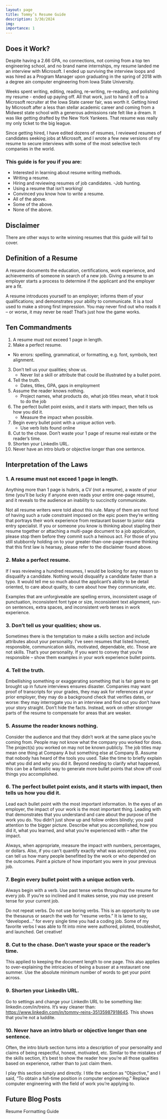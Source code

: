 ```yaml
---
layout: page
title: Tommy’s Resume Guide
description: 3/30/2024
img: 
importance: 1
---
```


## Does it Work?

Despite having a 2.66 GPA, no connections, not coming from a top ten engineering school, and no brand name internships, my resume landed me an interview with Microsoft. I ended up surviving the interview loops and was hired as a Program Manager upon graduating in the spring of 2018 with a degree ain computer engineering from Iowa State University. 

Weeks spent writing, editing, reading, re-writing, re-reading, and polishing my resume - ended up paying off. All that work, just to hand it off to a Microsoft recruiter at the Iowa State career fair, was worth it. Getting hired by Microsoft after a less than stellar academic career and coming from a Midwest state school with a generous admissions rate felt like a dream. It was like getting drafted by the New York Yankees. That resume was really my only ticket to the big league. 

Since getting hired, I have edited dozens of resumes, I reviewed resumes of candidates seeking jobs at Microsoft, and I wrote a few new versions of my resume to secure interviews with some of the most selective tech companies in the world. 

### This guide is for you if you are:

- Interested in learning about resume writing methods. 
- Writing a resume.
- Hiring and reviewing resumes of job candidates.
-Job hunting.
- Using a resume that isn’t working!
- Convinced you know how to write a resume.
- All of the above.
- Some of the above.
- None of the above.

## Disclaimer

There are other ways to write winning resumes that this guide will fail to cover. 

## Definition of a Resume

A resume documents the education, certifications, work experience, and achievements of someone in search of a new job. Giving a resume to an employer starts a process to determine if the applicant and the employer are a fit.

A resume introduces yourself to an employer; informs them of your qualifications; and demonstrates your ability to communicate. It is a tool used to make a strong first impression. You may never find out who reads it – or worse, it may never be read! That’s just how the game works.

## Ten Commandments

1. A resume must not exceed 1 page in length.
2. Make a perfect resume.
- No errors: spelling, grammatical, or formatting, e.g. font, symbols, text alignment.
3. Don’t tell us your qualities; show us. 
    - Never list a skill or attribute that could be illustrated by a bullet point.
4. Tell the truth.
    - Dates, titles, GPA, gaps in employment
5. Assume the reader knows nothing.
    - Project names, what products do, what job titles mean, what it took to do the job 
6. The perfect bullet point exists, and it starts with impact, then tells us how you did it.
    - Measure the impact when possible.
7. Begin every bullet point with a unique action verb.
    - Use verb lists found online
8. Cut to the chase. Don’t waste your 1 page of resume real estate or the reader’s time.
9. Shorten your LinkedIn URL.
10. Never have an intro blurb or objective longer than one sentence.

## Interpretation of the Laws

### 1. A resume must not exceed 1 page in length.

Anything more than 1 page is hubris, a CV (not a resume), a waste of your time (you’ll be lucky if anyone even reads your entire one-page resume), and it reveals to the audience an inability to succinctly communicate. 

Not all resume writers were told about this rule. Many of them are not fond of having such a rude constraint imposed on the epic poem they’re writing that portrays their work experience from restaurant busser to junior data entry specialist. If you or someone you know is thinking about stapling their resume together or attaching a multi-page document to a job application, please stop them before they commit such a heinous act. For those of you still stubbornly holding on to your greater-than-one-page-resume thinking that this first law is hearsay, please refer to the disclaimer found above.

### 2. Make a perfect resume.

If I was reviewing a hundred resumes, I would be looking for any reason to disqualify a candidate. Nothing would disqualify a candidate faster than a typo. It would tell me so much about the applicant’s ability to be detail oriented, to care about quality, to care about how they communicate, etc. 

Examples that are unforgiveable are spelling errors, inconsistent usage of punctuation, inconsistent font type or size, inconsistent text alignment, run-on sentences, extra spaces, and inconsistent verb tenses in work experience.

### 3. Don’t tell us your qualities; show us.

Sometimes there is the temptation to make a skills section and include attributes about your personality. I’ve seen resumes that listed honest, responsible, communication skills, motivated, dependable, etc. Those are not skills. That’s your personality. If you want to convey that you’re responsible – show them examples in your work experience bullet points.

### 4. Tell the truth.

Embellishing something or exaggerating something that is fair game to get brought up in future interviews ensures disaster. Companies may want proof of transcripts for your grades, they may ask for references at your prior employer, they may do a background check that verifies dates, or worse: they may interrogate you in an interview and find out you don’t have your story straight. Don’t hide the facts. Instead, work on other stronger parts of the resume to compensate for areas that are weaker.

### 5. Assume the reader knows nothing.

Consider the audience and that they didn’t work at the same place you’re coming from. People may not know what the company you worked for does. The project(s) you worked on may not be known publicly. The job titles may mean one thing at Company A but something else at Company B. Assume that nobody has heard of the tools you used. Take the time to briefly explain what you did and why you did it. Beyond needing to clarify what happened, this can be a fantastic way to generate more bullet points that show off cool things you accomplished.

### 6. The perfect bullet point exists, and it starts with impact, then tells us how you did it.

Lead each bullet point with the most important information. In the eyes of an employer, the impact of your work is the most important thing. Leading with that demonstrates that you understand and care about the purpose of the work you do. You didn’t just show up and follow orders blindly; you paid attention to the bigger picture. Describe what you accomplished, how you did it, what you learned, and what you’re experienced with – after the impact.

Always, when appropriate, measure the impact with numbers, percentages, or dollars. Also, if you can’t quantify exactly what was accomplished, you can tell us how many people benefitted by the work or who depended on the outcomes. Paint a picture of how important you were in your previous job.

### 7. Begin every bullet point with a unique action verb.

Always begin with a verb. Use past tense verbs throughout the resume for every job. If you’re so inclined and it makes sense, you may use present tense for your current job.

Do not repeat verbs. Do not use boring verbs. This is an opportunity to use the thesaurus or search the web for “resume verbs.” It is lame to say, “developed…” for every single time you had a coding job. Some of my favorite verbs I was able to fit into mine were authored, piloted, troubleshot, and launched. Get creative!

### 8. Cut to the chase. Don’t waste your space or the reader’s time.

This applied to keeping the document length to one page. This also applies to over-explaining the intricacies of being a busser at a restaurant one summer. Use the absolute minimum number of words to get your point across.

### 9. Shorten your LinkedIn URL.

Go to settings and change your LinkedIn URL to be something like: linkedin.com/in/treins. It’s way cleaner than: https://www.linkedin.com/in/tommy-reins-35135987918645. This shows that you’re not a luddite.

### 10. Never have an intro blurb or objective longer than one sentence.

Often, the intro blurb section turns into a description of your personality and claims of being respectful, honest, motivated, etc. Similar to the mistakes of the skills section, it’s best to show the reader how you’re all those qualities based on experience, rather than to just claim them. 

I play this section simply and directly. I title the section as “Objective,” and I said, “To obtain a full-time position in computer engineering.” Replace computer engineering with the field of work you’re applying to.

## Future Blog Posts
Resume Formatting Guide
